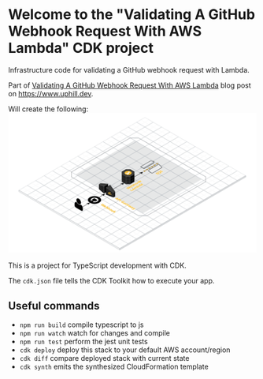 # Welcome to the "Validating A GitHub Webhook Request With AWS Lambda" CDK project

Infrastructure code for validating a GitHub webhook request with Lambda.

Part of [Validating A GitHub Webhook Request With AWS Lambda](https://www.uphill.dev/blog/validating-github-webhook/)
blog post on https://www.uphill.dev. 

Will create the following:
![Webhook infrastructure](webhook_lambda.png)

This is a project for TypeScript development with CDK.

The `cdk.json` file tells the CDK Toolkit how to execute your app.

## Useful commands

 * `npm run build`   compile typescript to js
 * `npm run watch`   watch for changes and compile
 * `npm run test`    perform the jest unit tests
 * `cdk deploy`      deploy this stack to your default AWS account/region
 * `cdk diff`        compare deployed stack with current state
 * `cdk synth`       emits the synthesized CloudFormation template
